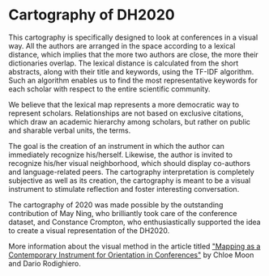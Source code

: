 # Cartography of DH2020

This cartography is specifically designed to look at conferences in a visual way. All the authors are arranged in the space according to a lexical distance, which implies that the more two authors are close, the more their dictionaries overlap. The lexical distance is calculated from the short abstracts, along with their title and keywords, using the TF-IDF algorithm. Such an algorithm enables us to find the most representative keywords for each scholar with respect to the entire scientific community.

We believe that the lexical map represents a more democratic way to represent scholars. Relationships are not based on exclusive citations, which draw an academic hierarchy among scholars, but rather on public and sharable verbal units, the terms.

The goal is the creation of an instrument in which the author can immediately recognize his/herself. Likewise, the author is invited to recognize his/her visual neighborhood, which should display co-authors and language-related peers. The cartography interpretation is completely subjective as well as its creation, the cartography is meant to be a visual instrument to stimulate reflection and foster interesting conversation.

The cartography of 2020 was made possible by the outstanding contribution of May Ning, who brilliantly took care of the conference dataset, and Constance Crompton, who enthusiastically supported the idea to create a visual representation of the DH2020.

More information about the visual method in the article titled ["Mapping as a Contemporary Instrument for Orientation in Conferences"](https://doi.org/10.5281/zenodo.3611341) by Chloe Moon and Dario Rodighiero.
